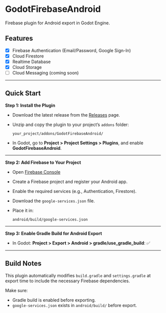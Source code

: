 # GodotFirebaseAndroid

Firebase plugin for Android export in Godot Engine.

## Features

- [x] Firebase Authentication (Email/Password, Google Sign-In)
- [x] Cloud Firestore
- [x] Realtime Database
- [x] Cloud Storage
- [ ] Cloud Messaging (coming soon)

---

## Quick Start

**Step 1: Install the Plugin**

- Download the latest release from the [Releases](https://github.com/your-repo/releases) page.

- Unzip and copy the plugin to your project’s `addons` folder:

  ```
  your_project/addons/GodotFirebaseAndroid/
  ```

- In Godot, go to **Project > Project Settings > Plugins**, and enable **GodotFirebaseAndroid**.

---

**Step 2: Add Firebase to Your Project**

- Open [Firebase Console](https://console.firebase.google.com)
- Create a Firebase project and register your Android app.
- Enable the required services (e.g., Authentication, Firestore).
- Download the `google-services.json` file.
- Place it in:

  ```
  android/build/google-services.json
  ```

---

**Step 3: Enable Gradle Build for Android Export**

- In Godot:
  **Project > Export > Android > gradle/use_gradle_build**: ✅

---

## Build Notes

This plugin automatically modifies `build.gradle` and `settings.gradle` at export time to include the necessary Firebase dependencies.

Make sure:

- Gradle build is enabled before exporting.
- `google-services.json` exists in `android/build/` before export.
